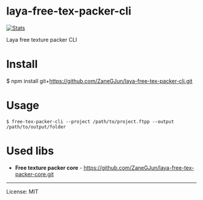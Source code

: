 # laya-free-tex-packer-cli

[![Stats](https://nodei.co/npm/free-tex-packer-cli.png?downloads=true&stars=true)](https://www.npmjs.com/package/free-tex-packer-cli)

Laya free texture packer CLI 

# Install
   
$ npm install git+https://github.com/ZaneGJun/laya-free-tex-packer-cli.git
   
# Usage
```
$ free-tex-packer-cli --project /path/to/project.ftpp --output /path/to/output/folder
```

# Used libs

* **Free texture packer core** - https://github.com/ZaneGJun/laya-free-tex-packer-core.git

---
License: MIT
